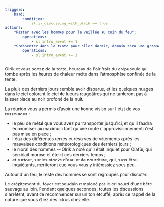 ```yaml
---
triggers:
    hard:
        condition:
            sl.is_discussing_with_olrik == true
actions:
    "Rester avec les hommes pour la veillée au coin du feu":
        operations:
            - sl.intro_event += 1
    "S'absenter dans la tente pour aller dormir, demain sera une grosse journée":
        operations:
            - sl.intro_event += 1
---
```


Olrik et vous sortez de la tente, heureux de l'air frais du crépuscule qui tombe après les heures de chaleur moite dans l'atmosphère confinée de la tente.

La pluie des derniers jours semble avoir disparue, et les quelques nuages dans le ciel colorent le ciel de lueurs rougeâtres qui ne tarderont pas à laisser place au noir profond de la nuit.

La réunion vous a permis d'avoir une bonne vision sur l'état de vos ressources :

* le peu de métal que vous avez pu transporter jusqu'ici, et qu'il faudra économiser au maximum tant qu'une route d'approvisionnement n'est pas mise en place ;
* l'état des différentes tentes et réserves de vêtements après les mauvaises conditions météorologiques des derniers jours ;
* le moral des hommes -- Olrik a noté qu'il était inquiet pour Olafùr, qui semblait morose et éteint ces derniers temps ;
* et surtout, sur les stocks d'eau et de nourriture, qui, sans être inquiétants, mériteront que vous vous y intéressiez sous peu.

Autour d'un feu, le reste des hommes se sont regroupés pour discuter.

Le crépitement du foyer est soudain remplacé par le cri sourd d'une bête sauvage au loin. Pendant quelques secondes, toutes les discussions s'arrêtent, avant de recommencer sur un ton étouffé, après ce rappel de la nature que vous étiez des intrus chez elle.
